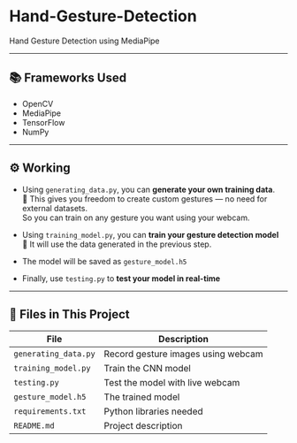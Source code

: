 # Hand-Gesture-Detection

Hand Gesture Detection using MediaPipe

---

## 📚 Frameworks Used
- OpenCV
- MediaPipe
- TensorFlow
- NumPy

---

## ⚙️ Working

- Using `generating_data.py`, you can **generate your own training data**.  
  🎯 This gives you freedom to create custom gestures — no need for external datasets.  
  So you can train on any gesture you want using your webcam.

- Using `training_model.py`, you can **train your gesture detection model**  
  📁 It will use the data generated in the previous step.

- The model will be saved as `gesture_model.h5`

- Finally, use `testing.py` to **test your model in real-time**

---

## 📂 Files in This Project

| File | Description |
|------|-------------|
| `generating_data.py` | Record gesture images using webcam |
| `training_model.py` | Train the CNN model |
| `testing.py` | Test the model with live webcam |
| `gesture_model.h5` | The trained model |
| `requirements.txt` | Python libraries needed |
| `README.md` | Project description |
